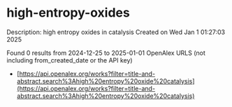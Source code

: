 # high-entropy-oxides
Description: high entropy oxides in catalysis
Created on Wed Jan  1 01:27:03 2025

Found 0 results from 2024-12-25 to 2025-01-01
OpenAlex URLS (not including from_created_date or the API key)
- [https://api.openalex.org/works?filter=title-and-abstract.search%3Ahigh%20entropy%20oxide%20catalysis](https://api.openalex.org/works?filter=title-and-abstract.search%3Ahigh%20entropy%20oxide%20catalysis)

